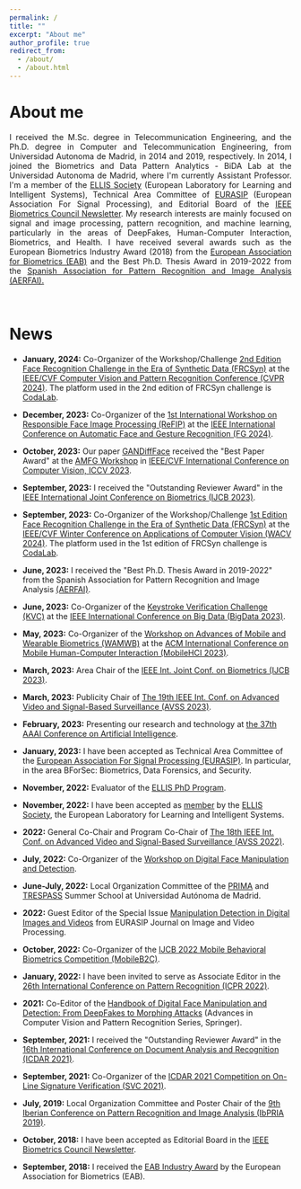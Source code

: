 ```yaml
---
permalink: /
title: ""
excerpt: "About me"
author_profile: true
redirect_from: 
  - /about/
  - /about.html
---
```




About me
======

<div style="text-align: justify">I received the M.Sc. degree in Telecommunication Engineering, and the Ph.D. degree in Computer and Telecommunication Engineering, from Universidad Autonoma de Madrid, in 2014 and 2019, respectively. In 2014, I joined the Biometrics and Data Pattern Analytics - BiDA Lab at the Universidad Autonoma de Madrid, where I'm currently Assistant Professor. I'm a member of the <a href="https://ellis.eu/" target="_blank">ELLIS Society</a> (European Laboratory for Learning and Intelligent Systems), Technical Area Committee of <a href="https://eurasip.org/" target="_blank">EURASIP</a> (European Association For Signal Processing), and Editorial Board of the <a href="http://ieee-biometrics.org/index.php/publications/newsletter" target="_blank">IEEE Biometrics Council Newsletter</a>. My research interests are mainly focused on signal and image processing, pattern recognition, and machine learning, particularly in the areas of DeepFakes, Human-Computer Interaction, Biometrics, and Health. I have received several awards such as the European Biometrics Industry Award (2018) from the <a href="https://eab.org/" target="_blank">European Association for Biometrics (EAB)</a> and the Best Ph.D. Thesis Award in 2019-2022 from the <a href="https://www.aerfai.org/" target="_blank">Spanish Association for Pattern Recognition and Image Analysis (AERFAI).</a> </div>   

&nbsp;

News 
======

- **January, 2024:** Co-Organizer of the Workshop/Challenge [2nd Edition Face Recognition Challenge in the Era of Synthetic Data (FRCSyn)](https://frcsyn.github.io/) at the [IEEE/CVF Computer Vision and Pattern Recognition Conference (CVPR 2024)](https://cvpr.thecvf.com/). The platform used in the 2nd edition of FRCSyn challenge is [CodaLab](https://codalab.lisn.upsaclay.fr/competitions/16970).

- **December, 2023:** Co-Organizer of the [1st International Workshop on Responsible Face Image Processing (ReFIP)](https://responsiblefaceimageprocessing.github.io/fg2024/) at the [IEEE International Conference on Automatic Face and Gesture Recognition (FG 2024)](https://fg2024.ieee-biometrics.org/).

- **October, 2023:** Our paper [GANDiffFace](https://arxiv.org/abs/2305.19962) received the "Best Paper Award" at the [AMFG Workshop](https://web.northeastern.edu/smilelab/amfg2023/) in [IEEE/CVF International Conference on Computer Vision, ICCV 2023](https://iccv2023.thecvf.com/). 

- **September, 2023:** I received the "Outstanding Reviewer Award" in the [IEEE International Joint Conference on Biometrics (IJCB 2023)](https://ijcb2023.ieee-biometrics.org/).
  
- **September, 2023:** Co-Organizer of the Workshop/Challenge [1st Edition Face Recognition Challenge in the Era of Synthetic Data (FRCSyn)](https://frcsyn.github.io/) at the [IEEE/CVF Winter Conference on Applications of Computer Vision (WACV 2024)](https://wacv2024.thecvf.com/). The platform used in the 1st edition of FRCSyn challenge is [CodaLab](https://codalab.lisn.upsaclay.fr/competitions/15485).

- **June, 2023:** I received the "Best Ph.D. Thesis Award in 2019-2022" from the Spanish Association for Pattern Recognition and Image Analysis [(AERFAI)](https://www.aerfai.org/).

- **June, 2023:** Co-Organizer of the [Keystroke Verification Challenge (KVC)](https://sites.google.com/view/bida-kvc/home) at the [IEEE International Conference on Big Data (BigData 2023)](http://bigdataieee.org/BigData2023/index.html).

- **May, 2023:** Co-Organizer of the [Workshop on Advances of Mobile and Wearable Biometrics (WAMWB)](https://sites.google.com/view/wamwb/home-page) at the [ACM International Conference on Mobile Human-Computer Interaction (MobileHCI 2023)](https://mobilehci.acm.org/2023/). 

- **March, 2023:** Area Chair of the [IEEE Int. Joint Conf. on Biometrics (IJCB 2023)](https://ijcb2023.ieee-biometrics.org/). 

- **March, 2023:** Publicity Chair of [The 19th IEEE Int. Conf. on Advanced Video and Signal-Based Surveillance (AVSS 2023)](https://www.avss2023.org/). 

- **February, 2023:** Presenting our research and technology at [the 37th AAAI Conference on Artificial Intelligence](https://aaai-23.aaai.org/). 

- **January, 2023:** I have been accepted as Technical Area Committee of the [European Association For Signal Processing (EURASIP)](https://eurasip.org/technical-area-committees/). In particular, in the area BForSec: Biometrics, Data Forensics, and Security.

- **November, 2022:** Evaluator of the [ELLIS PhD Program](https://ellis.eu/phd-postdoc).

- **November, 2022:** I have been accepted as [member](https://ellis.eu/members) by the [ELLIS Society](https://ellis.eu/), the European Laboratory for Learning and Intelligent Systems.

- **2022:** General Co-Chair and Program Co-Chair of [The 18th IEEE Int. Conf. on Advanced Video and Signal-Based Surveillance (AVSS 2022)](http://atvs.ii.uam.es/avss2022/index.html).

- **July, 2022:** Co-Organizer of the [Workshop on Digital Face Manipulation and Detection](https://eab.org/events/program/291?ts=1667666867447).

- **June-July, 2022:** Local Organization Committee of the [PRIMA](https://www.prima-itn.eu/) and [TRESPASS](https://www.trespass-etn.eu/) Summer School at Universidad Autónoma de Madrid. 

- **2022:** Guest Editor of the Special Issue [Manipulation Detection in Digital Images and Videos](https://jivp-eurasipjournals.springeropen.com/manipulation-detection-in-digital-images-and-videos) from EURASIP Journal on Image and Video Processing.

- **October, 2022:** Co-Organizer of the [IJCB 2022 Mobile Behavioral Biometrics Competition (MobileB2C)](https://sites.google.com/view/mobileb2c/). 

- **January, 2022:** I have been invited to serve as Associate Editor in the [26th International Conference on Pattern Recognition (ICPR 2022)](https://www.icpr2022.com/). 

- **2021:** Co-Editor of the [Handbook of Digital Face Manipulation and Detection: From DeepFakes to Morphing Attacks](https://link.springer.com/book/10.1007/978-3-030-87664-7) (Advances in Computer Vision and Pattern Recognition Series, Springer).

- **September, 2021:** I received the "Outstanding Reviewer Award" in the [16th International Conference on Document Analysis and Recognition (ICDAR 2021)](https://icdar2021.org/).

- **September, 2021:** Co-Organizer of the [ICDAR 2021 Competition on On-Line Signature Verification (SVC 2021)](https://sites.google.com/view/SVC2021/home). 

- **July, 2019:** Local Organization Committee and Poster Chair of the [9th Iberian Conference on Pattern Recognition and Image Analysis (IbPRIA 2019)](http://www.ibpria.org/2019/).

- **October, 2018:** I have been accepted as Editorial Board in the [IEEE Biometrics Council Newsletter](http://ieee-biometrics.org/index.php/publications/newsletter).

- **September, 2018:** I received the [EAB Industry Award](https://eab.org/award/reports/report2018.html?ts=1651190400055) by the European Association for Biometrics (EAB).


&nbsp;

